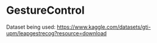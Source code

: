 # GestureControl

Dataset being used: https://www.kaggle.com/datasets/gti-upm/leapgestrecog?resource=download 
